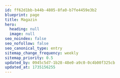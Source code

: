 ```yaml
---
id: ff62d1bb-b44b-4805-8fa0-b7fe4459e3b2
blueprint: page
title: Magazin
hero:
  heading: null
  image: null
seo_noindex: false
seo_nofollow: false
seo_canonical_type: entry
sitemap_change_frequency: weekly
sitemap_priority: 0.5
updated_by: 0945c5d7-1b28-48e0-a9c0-0c4b00f325cb
updated_at: 1735156255
---
```

